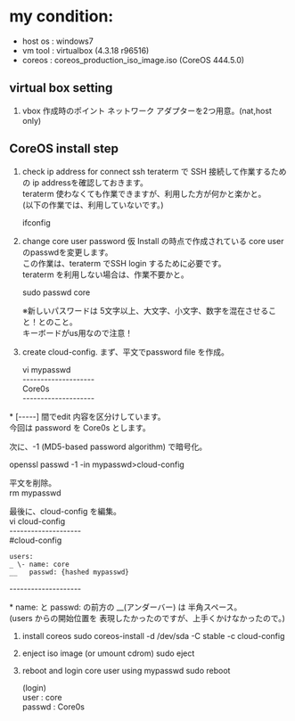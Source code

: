 # my condition:
  - host os : windows7
  - vm tool : virtualbox (4.3.18 r96516)
  - coreos  : coreos_production_iso_image.iso (CoreOS 444.5.0)

## virtual box setting

1. vbox 作成時のポイント
   ネットワーク アダプターを2つ用意。(nat,host only)

## CoreOS install step

1. check ip address for connect ssh
   teraterm で SSH 接続して作業するための ip addressを確認しておきます。  
   teraterm 使わなくても作業できますが、利用した方が何かと楽かと。  
   (以下の作業では、利用していないです。)
   
   ifconfig

1. change core user password
   仮 Install の時点で作成されている core user のpasswdを変更します。  
   この作業は、teraterm でSSH login するために必要です。  
   teraterm を利用しない場合は、作業不要かと。  
   
   sudo passwd core
   
   ※新しいパスワードは 5文字以上、大文字、小文字、数字を混在させること！とのこと。  
     キーボードがus用なので注意！  
     
1. create cloud-config.
   まず、平文でpassword file を作成。  

   vi mypasswd  
   \--------------------  
   Core0s  
   \--------------------  
   
  \* [-----] 間でedit 内容を区分けしています。  
   今回は password を Core0s とします。  
   
   次に、-1 (MD5-based password algorithm) で暗号化。  
   
  openssl passwd -1 -in mypasswd>cloud-config
  
  平文を削除。  
  rm mypasswd
  
  最後に、cloud-config を編集。  
  vi cloud-config  
  \--------------------  
   \#cloud-config  
   
    users:  
    _ \- name: core  
    __   passwd: {hashed mypasswd}  
  \--------------------   
  
  \* name: と passwd: の前方の __(アンダーバー) は 半角スペース。  
  (users からの開始位置を 表現したかったのですが、上手くかけなかったので。)   
  
1. install coreos
   sudo coreos-install -d /dev/sda -C stable -c cloud-config
   
1. enject iso image (or umount cdrom)
   sudo eject

1. reboot and login core user using mypasswd
   sudo reboot
   
   (login)  
   user   : core  
   passwd : Core0s  
  
